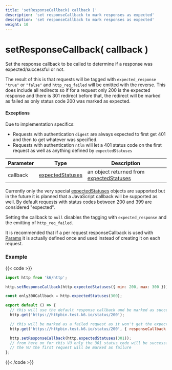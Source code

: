 ```yaml
---
title: 'setResponseCallback( callback )'
description: 'set responseCallback to mark responses as expected'
description: 'set responseCallback to mark responses as expected'
weight: 10
---
```


# setResponseCallback( callback )

Set the response callback to be called to determine if a response was expected/successful or not.

The result of this is that requests will be tagged with `expected_response` `"true"` or `"false"` and `http_req_failed` will be emitted with the reverse. This does include all redirects so if for a request only 200 is the expected response and there is 301 redirect before that, the redirect will be marked as failed as only status code 200 was marked as expected.

#### Exceptions

Due to implementation specifics:

- Requests with authentication `digest` are always expected to first get 401 and then to get whatever was specified.
- Requests with authentication `ntlm` will let a 401 status code on the first request as well as anything defined by `expectedStatuses`

| Parameter | Type                                                                                                  | Description                                                                                                                   |
| --------- | ----------------------------------------------------------------------------------------------------- | ----------------------------------------------------------------------------------------------------------------------------- |
| callback  | [expectedStatuses](https://grafana.com/docs/k6/<K6_VERSION>/javascript-api/k6-http/expected-statuses) | an object returned from [expectedStatuses](https://grafana.com/docs/k6/<K6_VERSION>/javascript-api/k6-http/expected-statuses) |

Currently only the very special [expectedStatuses](https://grafana.com/docs/k6/<K6_VERSION>/javascript-api/k6-http/expected-statuses) objects are supported but in the future it is planned that a JavaScript callback will be supported as well. By default requests with status codes between 200 and 399 are considered "expected".

Setting the callback to `null` disables the tagging with `expected_response` and the emitting of `http_req_failed`.

It is recommended that if a per request responseCallback is used with [Params](https://grafana.com/docs/k6/<K6_VERSION>/javascript-api/k6-http/params) it is actually defined once and used instead of creating it on each request.

### Example

{{< code >}}

```javascript
import http from 'k6/http';

http.setResponseCallback(http.expectedStatuses({ min: 200, max: 300 }));

const only300Callback = http.expectedStatuses(300);

export default () => {
  // this will use the default response callback and be marked as successful
  http.get('https://httpbin.test.k6.io/status/200');

  // this will be marked as a failed request as it won't get the expected status code of 300
  http.get('https://httpbin.test.k6.io/status/200', { responseCallback: only300Callback });

  http.setResponseCallback(http.expectedStatuses(301));
  // from here on for this VU only the 301 status code will be successful so on the next iteration of
  // the VU the first request will be marked as failure
};
```

{{< /code >}}
